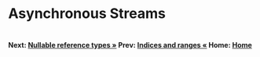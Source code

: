 # Asynchronous Streams

```cs --project ./Snippets/Snippets.csproj --source-file ./Snippets/AsyncStream.cs --region async-stream --session async-stream
```
#### Next: [Nullable reference types  &raquo;](./nullable.md)   Prev: [Indices and ranges  &laquo;](./index-ranges.md)   Home: [Home](readme.md)